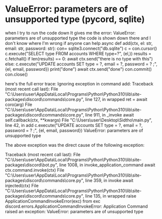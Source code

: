 
# ValueError: parameters are of unsupported type (pycord, sqlite)

when I try to run the code down
It gives me the error: ValueError: parameters are of unsupported type
the code is shown down there and I don't know where I'm wrong if anyone can help
async def add(ctx, el: str, email: str, password: str):
    con= sqlite3.connect("db.sqlite")
    c = con.cursor()
    c.execute("SELECT type FROM accounts WHERE type=?", (el,))
    results = c.fetchall()
    if len(results) == 0:
        await ctx.send("there is no type with this")
    else:
        c.execute("UPDATE accounts SET type = ?, email = ?, password = ? ;", {el, email, password})
        print("done")
        await ctx.send("done")
    con.commit()
    con.close()

here's the full error trace:
Ignoring exception in command add:
Traceback (most recent call last):
  File "C:\Users\user\AppData\Local\Programs\Python\Python310\lib\site-packages\discord\commands\core.py", line 127, in wrapped
    ret = await coro(arg)
  File "C:\Users\user\AppData\Local\Programs\Python\Python310\lib\site-packages\discord\commands\core.py", line 911, in _invoke
    await self.callback(ctx, **kwargs)
  File "C:\Users\user\Desktop\Sidtho\main.py", line 42, in add
    c.execute("UPDATE accounts SET type = ?, email = ?, password = ? ;", {el, email, password})
ValueError: parameters are of unsupported type

The above exception was the direct cause of the following exception:

Traceback (most recent call last):
  File "C:\Users\user\AppData\Local\Programs\Python\Python310\lib\site-packages\discord\bot.py", line 1008, in invoke_application_command
    await ctx.command.invoke(ctx)
  File "C:\Users\user\AppData\Local\Programs\Python\Python310\lib\site-packages\discord\commands\core.py", line 359, in invoke
    await injected(ctx)
  File "C:\Users\user\AppData\Local\Programs\Python\Python310\lib\site-packages\discord\commands\core.py", line 135, in wrapped
    raise ApplicationCommandInvokeError(exc) from exc
discord.errors.ApplicationCommandInvokeError: Application Command raised an exception: ValueError: parameters are of unsupported type


        